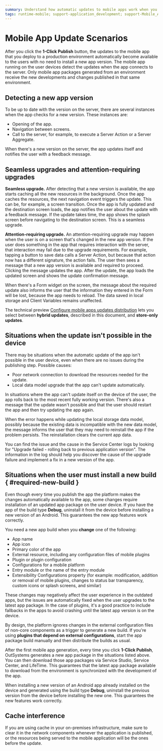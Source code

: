 ```yaml
---
summary: Understand how automatic updates to mobile apps work when you click on "1-Click Publish".
tags: runtime-mobile; support-application_development; support-Mobile_Apps
---
```


# Mobile App Update Scenarios

After you click the **1-Click Publish** button, the updates to the mobile app that you deploy to a production environment automatically become available to the users with no need to install a new app version. The mobile app running on the user devices detect the updates when the app connects to the server. Only mobile app packages generated from an environment receive the new developments and changes published in that same environment.

## Detecting a new app version

To be up to date with the version on the server, there are several instances when the app checks for a new version. These instances are:

* Opening of the app.
* Navigation between screens.
* Call to the server, for example, to execute a Server Action or a Server Aggregate.

When there's a new version on the server, the app updates itself and notifies the user with a feedback message.

## Seamless upgrades and attention-requiring upgrades

**Seamless upgrade.** After detecting that a new version is available, the app starts caching all the new resources in the background. Once the app caches the resources, the next navigation event triggers the update. This can be, for example, a screen transition. Once the app is fully updated and the destination screen loads, the app notifies the user about the update with a feedback message. If the update takes time, the app shows the splash screen before navigating to the destination screen. This is a seamless upgrade.

**Attention-requiring upgrade.** An attention-requiring upgrade may happen when the user is on a screen that's changed in the new app version. If the user does something in the app that requires interaction with the server, that interaction may fail due to the upgrade requirements. For example, tapping a button to save data calls a Server Action, but because that action now has a different signature, the action fails. The user then sees a message that a new app version is available and required to proceed. Clicking the message updates the app. After the update, the app loads the updated screen and shows the update confirmation message.

When there's a Form widget on the screen, the message about the required update also informs the user that the information they entered in the Form will be lost, because the app needs to reload. The data saved in local storage and Client Variables remains unaffected.

<div class="info" markdown="1">

The technical preview [Configure mobile apps updates distribution](manage-distribution-options/intro.md) lets you select between **hybrid updates**, described in this document, and **store-only updates**. 

</div>

## Situations when the update isn't possible in the device

There may be situations when the automatic update of the app isn't possible in the user device, even when there are no issues during the publishing step. Possible causes:

* Poor network connection to download the resources needed for the update.
* Local data model upgrade that the app can't update automatically.
  
In situations where the app can't update itself on the device of the user, the app rolls back to the most recent fully working version. There's also a message that the update wasn't possible and that the user should restart the app and then try updating the app again.

When the error happens while updating the local storage data model, possibly because the existing data is incompatible with the new data model, the message informs the user that they may need to reinstall the app if the problem persists. The reinstallation clears the current app data.

You can find the issue and the cause in the Service Center logs by looking for "Upgrade failed - rolling back to previous application version". The information in the log should help you discover the cause of the upgrade failure and implement a fix in a new version of the app.

## Situations when the user must install a new build { #required-new-build }

Even though every time you publish the app the platform makes the changes automatically available to the app, some changes require installation of an updated app package on the user device. If you have the app of the build type **Debug**, uninstall it from the device before installing a new version of an Android. This guarantees the new app features work correctly.

You need a new app build when you **change** one of the following:

* App name
* App icon
* Primary color of the app
* External resource, including any configuration files of mobile plugins
* Plugin or plugin configuration
* Configurations for a mobile platform
* Entry module or the name of the entry module
* Extensibility Configurations property (for example: modification, addition or removal of mobile plugins, changes to status bar transparency, custom icons or splash screens, and similar) 

These changes may negatively affect the user experience in the outdated apps, but the issues are automatically fixed when the user upgrades to the latest app package. In the case of plugins, it's a good practice to include fallbacks in the apps to avoid crashing until the latest app version is on the device. 

<div class="warning" markdown="1">

By design, the platform ignores changes in the external configuration files of non-core components as a trigger to generate a new build. If you're using **plugins that depend on external configurations**, start the app package build manually and then distribute the builds as usual.

</div>

After the first mobile app generation, every time you click **1-Click Publish**, OutSystems generates a new app package in the situations listed above. You can then download those app packages via Service Studio, Service Center, and LifeTime. This guarantees that the latest app package available to download from the environment is synchronized with the development of the app.

When installing a new version of an Android app already installed on the device and generated using the build type **Debug**, uninstall the previous version from the device before installing the new one. This guarantees the new features work correctly.

## Cache interference

If you are using cache in your on-premises infrastructure, make sure to clear it in the network components whenever the application is published, or the resources being served to the mobile application will be the ones before the update.
